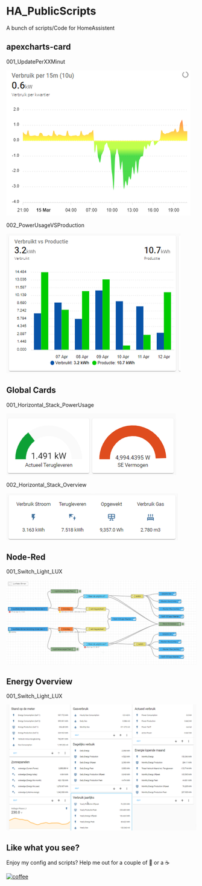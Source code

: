 # HA_PublicScripts

A bunch of scripts/Code for HomeAssistent

## apexcharts-card

001_UpdatePerXXMinut

![001_UpdatePerXXMinut](Lovelace_Dashboards/apexcharts-cards/001_UpdatePerXXMinute.png?raw=true "001_UpdatePerXXMinut")

002_PowerUsageVSProduction

![002_PowerUsageVSProduction](Lovelace_Dashboards/apexcharts-cards/002_PowerUsageVSProduction.png?raw=true "002_PowerUsageVSProduction")

## Global Cards

001_Horizontal_Stack_PowerUsage

![001_Horizontal_Stack_PowerUsage](Lovelace_Dashboards/Global_Cards/001_Horizontal_Stack_PowerUsage.png?raw=true "001_Horizontal_Stack_PowerUsage")

002_Horizontal_Stack_Overview

![002_Horizontal_Stack_Overview](Lovelace_Dashboards/Global_Cards/002_Horizontal_Stack_Overview.png?raw=true "002_Horizontal_Stack_Overview")

## Node-Red

001_Switch_Light_LUX

![001_Switch_Light_LUX](Node-Red/001_Switch_Light_LUX.png?raw=true "001_Switch_light_LUX")

## Energy Overview

001_Switch_Light_LUX

![001_lovelance](Lovelace_Dashboards/Energy_Overview/001_lovelance.png?raw=true "001_lovelance")

## Like what you see?

Enjoy my config and scripts? Help me out for a couple of :beers: or a :coffee:

[![coffee](https://www.buymeacoffee.com/assets/img/custom_images/black_img.png)](https://www.buymeacoffee.com/MaartenSchmeitz)
